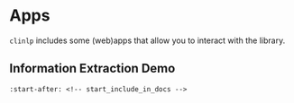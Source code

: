 # Apps

`clinlp` includes some (web)apps that allow you to interact with the library.

## Information Extraction Demo

```{include} ../../src/clinlp_apps/ie_demo/README.md
:start-after: <!-- start_include_in_docs -->
```
